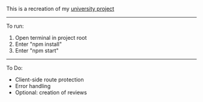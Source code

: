 This is a recreation of my [university project](https://github.com/JonathanMSifleet/GameReviewWebsite)

*******************
To run:

1. Open terminal in project root
2. Enter "npm install"
3. Enter "npm start"

*******************

To Do:
- Client-side route protection
- Error handling
- Optional: creation of reviews
